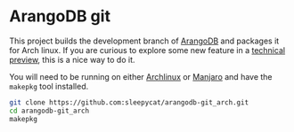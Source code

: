 # ArangoDB git

This project builds the development branch of
[ArangoDB](https://www.arangodb.com/) and packages it for Arch linux.
If you are curious to explore some new feature in a [technical
preview](https://www.arangodb.com/download-technical-preview/), this is a nice
way to do it.

You will need to be running on either [Archlinux](https://www.archlinux.org/)
or [Manjaro](https://manjaro.org/) and have the `makepkg` tool installed.

```sh
git clone https://github.com:sleepycat/arangodb-git_arch.git
cd arangodb-git_arch
makepkg
```
